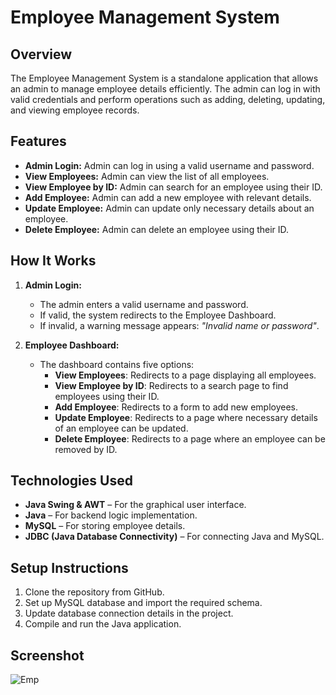 # Employee Management System

## Overview
The Employee Management System is a standalone application that allows an admin to manage employee details efficiently. The admin can log in with valid credentials and perform operations such as adding, deleting, updating, and viewing employee records.

## Features

- **Admin Login:** Admin can log in using a valid username and password.
- **View Employees:** Admin can view the list of all employees.
- **View Employee by ID:** Admin can search for an employee using their ID.
- **Add Employee:** Admin can add a new employee with relevant details.
- **Update Employee:** Admin can update only necessary details about an employee.
- **Delete Employee:** Admin can delete an employee using their ID.

## How It Works

1. **Admin Login:**

   - The admin enters a valid username and password.
   - If valid, the system redirects to the Employee Dashboard.
   - If invalid, a warning message appears: *"Invalid name or password"*.

2. **Employee Dashboard:**

   - The dashboard contains five options:
     - **View Employees**: Redirects to a page displaying all employees.
     - **View Employee by ID**: Redirects to a search page to find employees using their ID.
     - **Add Employee**: Redirects to a form to add new employees.
     - **Update Employee**: Redirects to a page where necessary details of an employee can be updated.
     - **Delete Employee**: Redirects to a page where an employee can be removed by ID.

## Technologies Used

- **Java Swing & AWT** – For the graphical user interface.
- **Java** – For backend logic implementation.
- **MySQL** – For storing employee details.
- **JDBC (Java Database Connectivity)** – For connecting Java and MySQL.

## Setup Instructions

1. Clone the repository from GitHub.
2. Set up MySQL database and import the required schema.
3. Update database connection details in the project.
4. Compile and run the Java application.

## Screenshot
![Emp](https://github.com/user-attachments/assets/b5870b80-e622-4687-b6da-caa3baf3c919)

